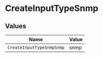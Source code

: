 # CreateInputTypeSnmp


## Values

| Name                      | Value                     |
| ------------------------- | ------------------------- |
| `CreateInputTypeSnmpSnmp` | snmp                      |